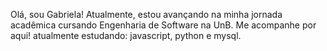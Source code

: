 Olá, sou Gabriela! Atualmente, estou avançando na minha jornada acadêmica cursando Engenharia de Software na UnB. Me acompanhe por aqui!
atualmente estudando: javascript, python e mysql.
